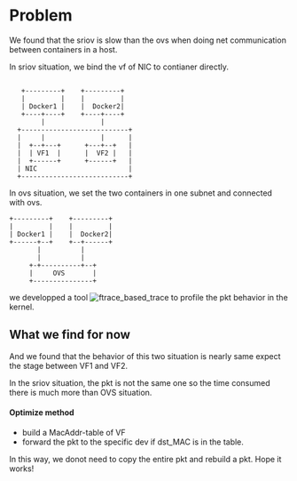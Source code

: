 
# Problem 

We found that the sriov is slow than the ovs when doing net communication between containers in a host.

In sriov situation, we bind the vf of NIC to contianer directly.


```

   +---------+    +---------+
   |         |    |         |
   | Docker1 |    |  Docker2|
   +----+----+    +----+----+
        |              |
  +---------------------------+
  |     |              |      |
  |  +--+---+      +---+--+   |
  |  | VF1  |      |  VF2 |   |
  |  +------+      +------+   |
  | NIC                       |
  +---------------------------+

```

In ovs situation, we set the two containers in one subnet and connected with ovs.

```
+---------+    +---------+
|         |    |         |
| Docker1 |    |  Docker2|
+------+--+    +--+------+
       |          |
       |          |
     +-+----------+--+
     |     OVS       |
     +---------------+

```

we developped a tool ![ftrace_based_trace](https://gitlab.com/plehdeen/ftrace_baesd_trace) to profile the pkt behavior in the kernel.

## What we find for now

And we found that the behavior of this two situation is nearly same expect the stage between VF1 and VF2. 

In the sriov situation, the pkt is not the same one so the time consumed there is much more than OVS situation.

#### Optimize method

- build a MacAddr-table of VF
- forward the pkt to the specific dev if dst_MAC is in the table.

In this way, we donot need to copy the entire pkt and rebuild a pkt. Hope it works!




